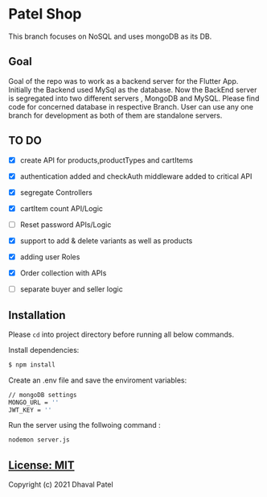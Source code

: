 # Patel Shop
 This branch focuses on NoSQL and uses mongoDB as its DB.


## Goal

Goal of the repo was to work as a backend server for the Flutter App. Initially the Backend used MySql as the database. Now the BackEnd server is segregated into two different servers , MongoDB and MySQL. Please find code for concerned database in respective Branch. User can use any one branch for development as both of them are standalone servers.

## TO DO

- [x] create API for products,productTypes and cartItems
- [x] authentication added and checkAuth middleware added to critical API
- [x] segregate Controllers
- [x] cartItem count API/Logic
- [ ] Reset password APIs/Logic
- [x] support to add & delete variants as well as products 
- [x] adding user Roles
- [x] Order collection with APIs
- [ ] separate buyer and seller logic



## Installation

Please `cd` into project directory before running all below commands.

Install dependencies:

```bash
$ npm install
```

Create an .env file and save the enviroment variables:
```bash
// mongoDB settings
MONGO_URL = ''
JWT_KEY = ''
```
Run the server using the follwoing command :

```bash
nodemon server.js
```

## [License: MIT](LICENSE.md)

Copyright (c) 2021 Dhaval Patel
